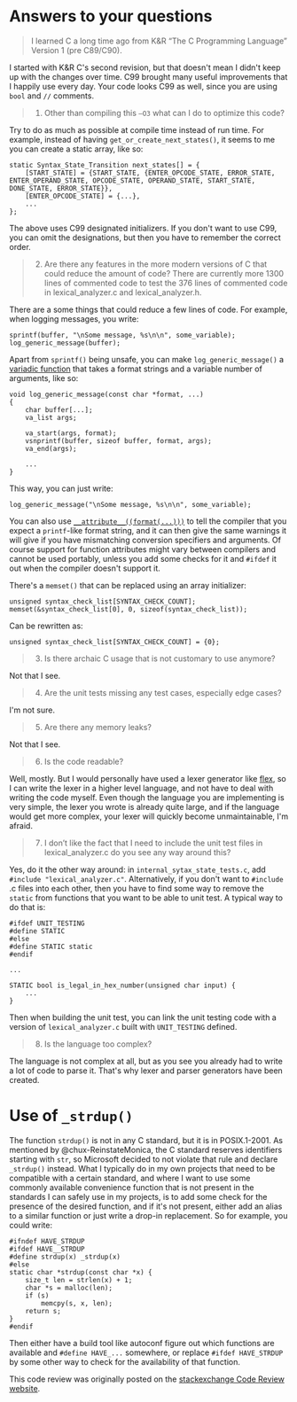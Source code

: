 # Answers to your questions

> I learned C a long time ago from K&R “The C Programming Language” Version 1 (pre C89/C90).

I started with K&R C's second revision, but that doesn't mean I didn't keep up with the changes over time. C99 brought many useful improvements that I happily use every day. Your code looks C99 as well, since you are using `bool` and `//` comments.

> 1. Other than compiling this `–O3` what can I do to optimize this code?

Try to do as much as possible at compile time instead of run time. For example, instead of having `get_or_create_next_states()`, it seems to me you can create a static array, like so:

```
static Syntax_State_Transition next_states[] = {
    [START_STATE] = {START_STATE, {ENTER_OPCODE_STATE, ERROR_STATE, ENTER_OPERAND_STATE, OPCODE_STATE, OPERAND_STATE, START_STATE, DONE_STATE, ERROR_STATE}},
    [ENTER_OPCODE_STATE] = {...},
    ...
};
```

The above uses C99 designated initializers. If you don't want to use C99, you can omit the designations, but then you have to remember the correct order.

> 2. Are there any features in the more modern versions of C that could reduce the amount of code? There are currently more 1300 lines of commented code to test the 376 lines of commented code in lexical_analyzer.c and lexical_analyzer.h.

There are a some things that could reduce a few lines of code. For example, when logging messages, you write:

```
sprintf(buffer, "\nSome message, %s\n\n", some_variable);
log_generic_message(buffer);
```

Apart from `sprintf()` being unsafe, you can make `log_generic_message()` a [variadic function][1] that takes a format strings and a variable number of arguments, like so:

```
void log_generic_message(const char *format, ...)
{
    char buffer[...];
    va_list args;

    va_start(args, format);
    vsnprintf(buffer, sizeof buffer, format, args);
    va_end(args);

    ...
}
```

This way, you can just write:

```
log_generic_message("\nSome message, %s\n\n", some_variable);
```

You can also use [`__attribute__((format(...)))`][2] to tell the compiler that you expect a `printf`-like format string, and it can then give the same warnings it will give if you have mismatching conversion specifiers and arguments. Of course support for function attributes might vary between compilers and cannot be used portably, unless you add some checks for it and `#ifdef` it out when the compiler doesn't support it.

There's a `memset()` that can be replaced using an array initializer:

```
unsigned syntax_check_list[SYNTAX_CHECK_COUNT];
memset(&syntax_check_list[0], 0, sizeof(syntax_check_list));
```

Can be rewritten as:

```
unsigned syntax_check_list[SYNTAX_CHECK_COUNT] = {0};
```

> 3. Is there archaic C usage that is not customary to use anymore?

Not that I see.

> 4. Are the unit tests missing any test cases, especially edge cases?

I'm not sure.

> 5. Are there any memory leaks?

Not that I see.

> 6. Is the code readable?

Well, mostly. But I would personally have used a lexer generator like [flex][3], so I can write the lexer in a higher level language, and not have to deal with writing the code myself. Even though the language you are implementing is very simple, the lexer you wrote is already quite large, and if the language would get more complex, your lexer will quickly become unmaintainable, I'm afraid.

> 7. I don’t like the fact that I need to include the unit test files in lexical_analyzer.c do you see any way around this?

Yes, do it the other way around: in `internal_sytax_state_tests.c`, add `#include "lexical_analyzer.c"`. Alternatively, if you don't want to `#include` .c files into each other, then you have to find some way to remove the `static` from functions that you want to be able to unit test. A typical way to do that is:

```
#ifdef UNIT_TESTING
#define STATIC
#else
#define STATIC static
#endif

...

STATIC bool is_legal_in_hex_number(unsigned char input) {
    ...
}
```

Then when building the unit test, you can link the unit testing code with a version of `lexical_analyzer.c` built with `UNIT_TESTING` defined.

> 8. Is the language too complex?

The language is not complex at all, but as you see you already had to write a lot of code to parse it. That's why lexer and parser generators have been created.

# Use of `_strdup()`

The function `strdup()` is not in any C standard, but it is in POSIX.1-2001. As mentioned by @chux-ReinstateMonica, the C standard reserves identifiers starting with `str`, so Microsoft decided to not violate that rule and declare `_strdup()` instead. What I typically do in my own projects that need to be compatible with a certain standard, and where I want to use some commonly available convenience function that is not present in the standards I can safely use in my projects, is to add some check for the presence of the desired function, and if it's not present, either add an alias to a similar function or just write a drop-in replacement. So for example, you could write:

```
#ifndef HAVE_STRDUP
#ifdef HAVE__STRDUP
#define strdup(x) _strdup(x)
#else
static char *strdup(const char *x) {
    size_t len = strlen(x) + 1;
    char *s = malloc(len);
    if (s)
        memcpy(s, x, len);
    return s;
}
#endif
```

Then either have a build tool like autoconf figure out which functions are available and `#define HAVE_...` somewhere, or replace `#ifdef HAVE_STRDUP` by some other way to check for the availability of that function.

This code review was originally posted on the [stackexchange Code Review website](https://codereview.stackexchange.com/questions/248559/hand-coded-state-driven-lexical-analyzer-in-c-with-unit-test-part-a/248581#248581).

  [1]: https://en.cppreference.com/w/c/variadic
  [2]: https://gcc.gnu.org/onlinedocs/gcc/Common-Function-Attributes.html#index-format-function-attribute
  [3]: https://en.wikipedia.org/wiki/Flex_lexical_analyser